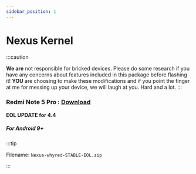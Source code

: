 ```yaml
---
sidebar_position: 1
---
```


# Nexus Kernel #

:::caution

**We are** not responsible for bricked devices. Please
do some research if you have any concerns about features included in this package
before flashing it! **YOU** are choosing to make these modifications and if
you point the finger at me for messing up your device, we will laugh at you. Hard and a lot.
:::


### Redmi Note 5 Pro : [Download](https://downloads.nexuskernel.workers.dev/0:/whyred/4.4/Nexus-whyred-STABLE-EOL.zip) ###
**EOL UPDATE for 4.4**
##### For Android 9+ #####

:::tip
 
Filename: `Nexus-whyred-STABLE-EOL.zip`
	
:::
